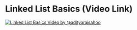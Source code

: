 # Linked List Basics (Video Link)

[![Linked List Basics Video by @adityarajsahoo](https://user-images.githubusercontent.com/66211350/135923608-291fc9cb-a567-489b-b0bd-caf8e9311c0d.png)](https://drive.google.com/file/d/1ssQQIL91inH-mj2pYiPWXWjNnlGx6h8k/view?usp=sharing)
